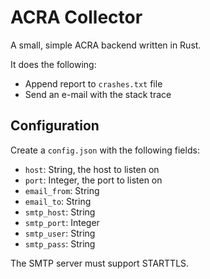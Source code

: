 # ACRA Collector

A small, simple ACRA backend written in Rust.

It does the following:

- Append report to `crashes.txt` file
- Send an e-mail with the stack trace

## Configuration

Create a `config.json` with the following fields:

- `host`: String, the host to listen on
- `port`: Integer, the port to listen on
- `email_from`: String
- `email_to`: String
- `smtp_host`: String
- `smtp_port`: Integer
- `smtp_user`: String
- `smtp_pass`: String

The SMTP server must support STARTTLS.
